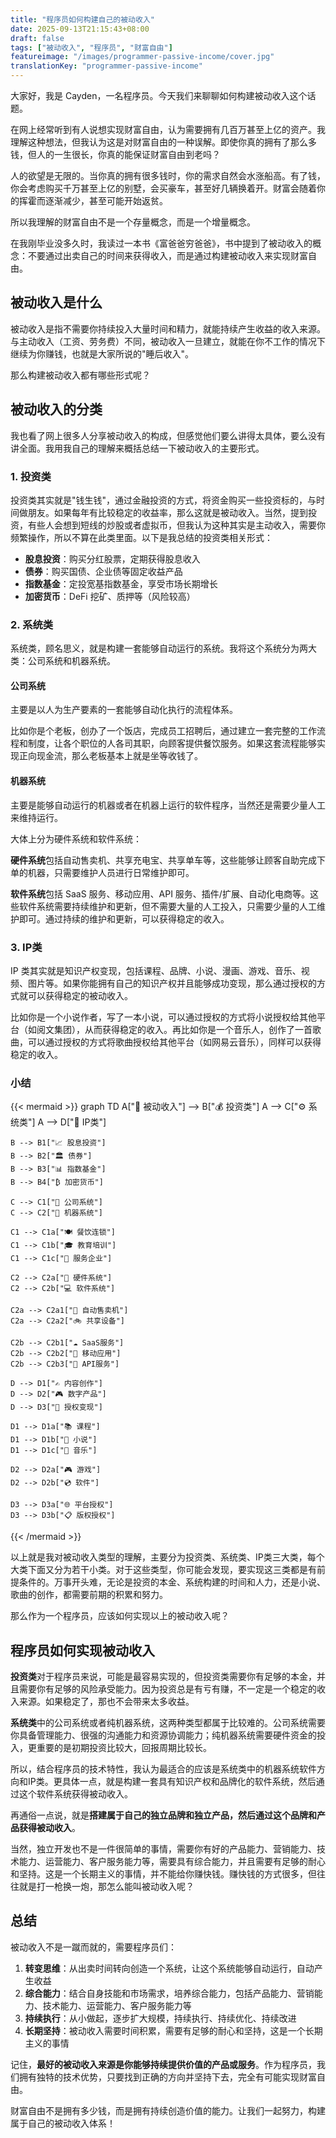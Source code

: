 ```yaml
---
title: "程序员如何构建自己的被动收入"
date: 2025-09-13T21:15:43+08:00
draft: false
tags: ["被动收入", "程序员", "财富自由"]
featureimage: "/images/programmer-passive-income/cover.jpg"
translationKey: "programmer-passive-income"
---
```


大家好，我是 Cayden，一名程序员。今天我们来聊聊如何构建被动收入这个话题。

在网上经常听到有人说想实现财富自由，认为需要拥有几百万甚至上亿的资产。我理解这种想法，但我认为这是对财富自由的一种误解。即使你真的拥有了那么多钱，但人的一生很长，你真的能保证财富自由到老吗？

人的欲望是无限的。当你真的拥有很多钱时，你的需求自然会水涨船高。有了钱，你会考虑购买千万甚至上亿的别墅，会买豪车，甚至好几辆换着开。财富会随着你的挥霍而逐渐减少，甚至可能开始返贫。

所以我理解的财富自由不是一个存量概念，而是一个增量概念。

在我刚毕业没多久时，我读过一本书《富爸爸穷爸爸》，书中提到了被动收入的概念：不要通过出卖自己的时间来获得收入，而是通过构建被动收入来实现财富自由。


## 被动收入是什么

被动收入是指不需要你持续投入大量时间和精力，就能持续产生收益的收入来源。与主动收入（工资、劳务费）不同，被动收入一旦建立，就能在你不工作的情况下继续为你赚钱，也就是大家所说的"睡后收入"。

那么构建被动收入都有哪些形式呢？

## 被动收入的分类

我也看了网上很多人分享被动收入的构成，但感觉他们要么讲得太具体，要么没有讲全面。我用我自己的理解来概括总结一下被动收入的主要形式。

### 1. 投资类

投资类其实就是"钱生钱"，通过金融投资的方式，将资金购买一些投资标的，与时间做朋友。如果每年有比较稳定的收益率，那么这就是被动收入。当然，提到投资，有些人会想到短线的炒股或者虚拟币，但我认为这种其实是主动收入，需要你频繁操作，所以不算在此类里面。以下是我总结的投资类相关形式：

- **股息投资**：购买分红股票，定期获得股息收入
- **债券**：购买国债、企业债等固定收益产品
- **指数基金**：定投宽基指数基金，享受市场长期增长
- **加密货币**：DeFi 挖矿、质押等（风险较高）

### 2. 系统类
系统类，顾名思义，就是构建一套能够自动运行的系统。我将这个系统分为两大类：公司系统和机器系统。

#### 公司系统

主要是以人为生产要素的一套能够自动化执行的流程体系。

比如你是个老板，创办了一个饭店，完成员工招聘后，通过建立一套完整的工作流程和制度，让各个职位的人各司其职，向顾客提供餐饮服务。如果这套流程能够实现正向现金流，那么老板基本上就是坐等收钱了。

#### 机器系统

主要是能够自动运行的机器或者在机器上运行的软件程序，当然还是需要少量人工来维持运行。

大体上分为硬件系统和软件系统：

**硬件系统**包括自动售卖机、共享充电宝、共享单车等，这些能够让顾客自助完成下单的机器，只需要维护人员进行日常维护即可。

**软件系统**包括 SaaS 服务、移动应用、API 服务、插件/扩展、自动化电商等。这些软件系统需要持续维护和更新，但不需要大量的人工投入，只需要少量的人工维护即可。通过持续的维护和更新，可以获得稳定的收入。


### 3. IP类

IP 类其实就是知识产权变现，包括课程、品牌、小说、漫画、游戏、音乐、视频、图片等。如果你能拥有自己的知识产权并且能够成功变现，那么通过授权的方式就可以获得稳定的被动收入。

比如你是一个小说作者，写了一本小说，可以通过授权的方式将小说授权给其他平台（如阅文集团），从而获得稳定的收入。再比如你是一个音乐人，创作了一首歌曲，可以通过授权的方式将歌曲授权给其他平台（如网易云音乐），同样可以获得稳定的收入。




### 小结


{{< mermaid >}}
graph TD
    A["🎯 被动收入"] --> B["💰 投资类"]
    A --> C["⚙️ 系统类"]
    A --> D["📝 IP类"]
    
    B --> B1["📈 股息投资"]
    B --> B2["🏛️ 债券"]
    B --> B3["📊 指数基金"]
    B --> B4["₿ 加密货币"]
    
    C --> C1["🏢 公司系统"]
    C --> C2["🤖 机器系统"]
    
    C1 --> C1a["🍽️ 餐饮连锁"]
    C1 --> C1b["🎓 教育培训"]
    C1 --> C1c["🔧 服务企业"]
    
    C2 --> C2a["🔧 硬件系统"]
    C2 --> C2b["💻 软件系统"]
    
    C2a --> C2a1["🛒 自动售卖机"]
    C2a --> C2a2["🚲 共享设备"]
    
    C2b --> C2b1["☁️ SaaS服务"]
    C2b --> C2b2["📱 移动应用"]
    C2b --> C2b3["🔌 API服务"]
    
    D --> D1["✍️ 内容创作"]
    D --> D2["🎮 数字产品"]
    D --> D3["📄 授权变现"]
    
    D1 --> D1a["📚 课程"]
    D1 --> D1b["📖 小说"]
    D1 --> D1c["🎵 音乐"]
    
    D2 --> D2a["🎮 游戏"]
    D2 --> D2b["💿 软件"]
    
    D3 --> D3a["🌐 平台授权"]
    D3 --> D3b["📋 版权授权"]
{{< /mermaid >}}

以上就是我对被动收入类型的理解，主要分为投资类、系统类、IP类三大类，每个大类下面又分为若干小类。对于这些类型，你可能会发现，要实现这三类都是有前提条件的。万事开头难，无论是投资的本金、系统构建的时间和人力，还是小说、歌曲的创作，都需要前期的积累和努力。

那么作为一个程序员，应该如何实现以上的被动收入呢？

## 程序员如何实现被动收入

**投资类**对于程序员来说，可能是最容易实现的，但投资类需要你有足够的本金，并且需要你有足够的风险承受能力。因为投资总是有亏有赚，不一定是一个稳定的收入来源。如果稳定了，那也不会带来太多收益。

**系统类**中的公司系统或者纯机器系统，这两种类型都属于比较难的。公司系统需要你具备管理能力、很强的沟通能力和资源协调能力；纯机器系统需要硬件资金的投入，更重要的是初期投资比较大，回报周期比较长。

所以，结合程序员的技术特性，我认为最适合的应该是系统类中的机器系统软件方向和IP类。更具体一点，就是构建一套具有知识产权和品牌化的软件系统，然后通过这个软件系统获得被动收入。

再通俗一点说，就是**搭建属于自己的独立品牌和独立产品，然后通过这个品牌和产品获得被动收入**。

当然，独立开发也不是一件很简单的事情，需要你有好的产品能力、营销能力、技术能力、运营能力、客户服务能力等，需要具有综合能力，并且需要有足够的耐心和坚持。这是一个长期主义的事情，并不能给你赚快钱。赚快钱的方式很多，但往往就是打一枪换一炮，那怎么能叫被动收入呢？

## 总结

被动收入不是一蹴而就的，需要程序员们：

1. **转变思维**：从出卖时间转向创造一个系统，让这个系统能够自动运行，自动产生收益
2. **综合能力**：结合自身技能和市场需求，培养综合能力，包括产品能力、营销能力、技术能力、运营能力、客户服务能力等
3. **持续执行**：从小做起，逐步扩大规模，持续执行、持续优化、持续改进
4. **长期坚持**：被动收入需要时间积累，需要有足够的耐心和坚持，这是一个长期主义的事情

记住，**最好的被动收入来源是你能够持续提供价值的产品或服务**。作为程序员，我们拥有独特的技术优势，只要找到正确的方向并坚持下去，完全有可能实现财富自由。

财富自由不是拥有多少钱，而是拥有持续创造价值的能力。让我们一起努力，构建属于自己的被动收入体系！
